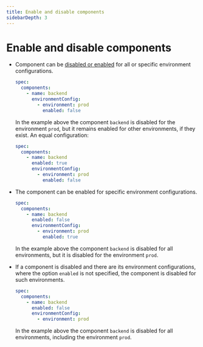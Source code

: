 ```yaml
---
title: Enable and disable components
sidebarDepth: 3
---
```


# Enable and disable components

* Component can be [disabled or enabled](/docs/radix-config/index.md#enabled) for all or specific environment configurations.

    ```yaml
    spec:
      components:
        - name: backend
          environmentConfig:
            - environment: prod
              enabled: false
    ```

    In the example above the component `backend` is disabled for the environment `prod`, but it remains enabled for other environments, if they exist. An equal configuration:

    ```yaml
    spec:
      components:
        - name: backend
          enabled: true
          environmentConfig:
            - environment: prod
              enabled: false
    ```

* The component can be enabled for specific environment configurations.

    ```yaml
    spec:
      components:
        - name: backend
          enabled: false
          environmentConfig:
            - environment: prod
              enabled: true
    ```

    In the example above the component `backend` is disabled for all environments, but it is disabled for the environment `prod`.

* If a component is disabled and there are its environment configurations, where the option `enabled` is not specified, the component is disabled for such environments.

    ```yaml
    spec:
      components:
        - name: backend
          enabled: false
          environmentConfig:
            - environment: prod
    ```

    In the example above the component `backend` is disabled for all environments, including the environment `prod`.

